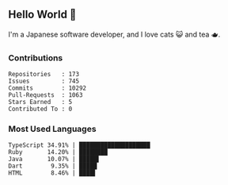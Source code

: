 ## Hello World 👋

I'm a Japanese software developer, and I love cats 😺 and tea 🫖.

### Contributions

    Repositories   : 173
    Issues         : 745
    Commits        : 10292
    Pull-Requests  : 1063
    Stars Earned   : 5
    Contributed To : 0

### Most Used Languages

    TypeScript 34.91% | ████████████████████
    Ruby       14.20% | ████████
    Java       10.07% | █████▌
    Dart        9.35% | █████
    HTML        8.46% | ████▌
